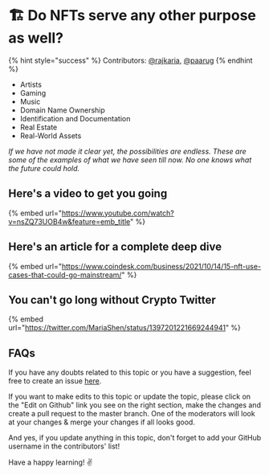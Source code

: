 # 🏗 Do NFTs serve any other purpose as well?

{% hint style="success" %}
Contributors: [@rajkaria](https://github.com/rajkaria), [@paarug](https://github.com/paarug)
{% endhint %}

- Artists
- Gaming
- Music
- Domain Name Ownership
- Identification and Documentation
- Real Estate
- Real-World Assets

*If we have not made it clear yet, the possibilities are endless. These are some of the examples of what we have seen till now. No one knows what the future could hold.*

## Here's a video to get you going

{% embed url="https://www.youtube.com/watch?v=nsZQ73UOB4w&feature=emb_title" %}

## Here's an article for a complete deep dive

{% embed url="https://www.coindesk.com/business/2021/10/14/15-nft-use-cases-that-could-go-mainstream/" %}

## You can't go long without Crypto Twitter

{% embed url="https://twitter.com/MariaShen/status/1397201221669244941" %}

## FAQs

If you have any doubts related to this topic or you have a suggestion, feel free to create an issue [here](https://github.com/SuperteamDAO/ground-zero/issues).

If you want to make edits to this topic or update the topic, please click on the "Edit on Github" link you see on the right section, make the changes and create a pull request to the master branch. One of the moderators will look at your changes & merge your changes if all looks good.

And yes, if you update anything in this topic, don't forget to add your GitHub username in the contributors' list!

Have a happy learning! ✌️

